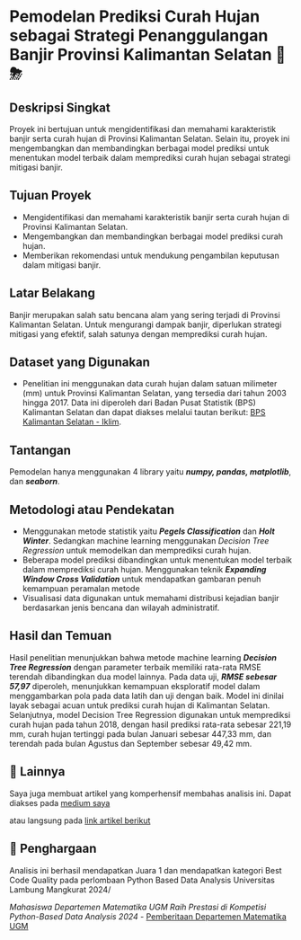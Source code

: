 # Pemodelan Prediksi Curah Hujan sebagai Strategi Penanggulangan Banjir Provinsi Kalimantan Selatan 🔎⛈

## Deskripsi Singkat
Proyek ini bertujuan untuk mengidentifikasi dan memahami karakteristik banjir serta curah hujan di Provinsi Kalimantan Selatan. Selain itu, proyek ini mengembangkan dan membandingkan berbagai model prediksi untuk menentukan model terbaik dalam memprediksi curah hujan sebagai strategi mitigasi banjir.

## Tujuan Proyek
- Mengidentifikasi dan memahami karakteristik banjir serta curah hujan di Provinsi Kalimantan Selatan.
- Mengembangkan dan membandingkan berbagai model prediksi curah hujan.
- Memberikan rekomendasi untuk mendukung pengambilan keputusan dalam mitigasi banjir.

## Latar Belakang
Banjir merupakan salah satu bencana alam yang sering terjadi di Provinsi Kalimantan Selatan. Untuk mengurangi dampak banjir, diperlukan strategi mitigasi yang efektif, salah satunya dengan memprediksi curah hujan.

## Dataset yang Digunakan
- Penelitian ini menggunakan data curah hujan dalam satuan milimeter (mm) untuk Provinsi Kalimantan Selatan, yang tersedia dari tahun 2003 hingga 2017. Data ini diperoleh dari Badan Pusat Statistik (BPS) Kalimantan Selatan dan dapat diakses melalui tautan berikut: [BPS Kalimantan Selatan - Iklim](https://kalsel.bps.go.id/subject/151/iklim.html#subjekViewTab3).

## Tantangan
Pemodelan hanya menggunakan 4 library yaitu ***numpy, pandas, matplotlib***, dan ***seaborn***.

## Metodologi atau Pendekatan
- Menggunakan metode statistik yaitu ***Pegels Classification*** dan ***Holt Winter***. Sedangkan machine learning menggunakan *Decision Tree Regression* untuk memodelkan dan memprediksi curah hujan.
- Beberapa model prediksi dibandingkan untuk menentukan model terbaik dalam memprediksi curah hujan. Menggunakan teknik ***Expanding Window Cross Validation*** untuk mendapatkan gambaran penuh kemampuan peramalan metode
- Visualisasi data digunakan untuk memahami distribusi kejadian banjir berdasarkan jenis bencana dan wilayah administratif.

## Hasil dan Temuan
Hasil penelitian menunjukkan bahwa metode machine learning ***Decision Tree Regression*** dengan parameter terbaik memiliki rata-rata RMSE terendah dibandingkan dua model lainnya. Pada data uji, ***RMSE sebesar 57,97*** diperoleh, menunjukkan kemampuan eksploratif model dalam menggambarkan pola pada data latih dan uji dengan baik. Model ini dinilai layak sebagai acuan untuk prediksi curah hujan di Kalimantan Selatan. \
Selanjutnya, model Decision Tree Regression digunakan untuk memprediksi curah hujan pada tahun 2018, dengan hasil prediksi rata-rata sebesar 221,19 mm, curah hujan tertinggi pada bulan Januari sebesar 447,33 mm, dan terendah pada bulan Agustus dan September sebesar 49,42 mm.

## 📝 Lainnya
Saya juga membuat artikel yang komperhensif membahas analisis ini. Dapat diakses pada [medium saya](https://medium.com/@mahardinalendra)

atau langsung pada [link artikel berikut](https://medium.com/@mahardinalendra/analisis-data-time-series-dengan-metode-holt-winters-klasifikasi-pegels-dan-decision-tree-88b48010b0fc)

## 🥇 Penghargaan 
Analisis ini berhasil mendapatkan Juara 1 dan mendapatkan kategori Best Code Quality pada perlombaan Python Based Data Analysis Universitas Lambung Mangkurat 2024/

*Mahasiswa Departemen Matematika UGM Raih Prestasi di Kompetisi Python-Based Data Analysis 2024* - [Pemberitaan Departemen Matematika UGM](https://math.fmipa.ugm.ac.id/id/mahasiswa-departemen-matematika-ugm-raih-prestasi-di-kompetisi-python-based-data-analysis-2024/)

